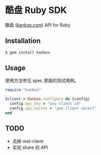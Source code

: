 酷盘 Ruby SDK
=============

酷盘 ([kanbox.com](http://kanbox.com)) API for Ruby

## Installation

```bash
$ gem install kanbox
```

## Usage

使用方法参见 spec 里面的测试用例。

```ruby
require "kanbox"

$client = Kanbox.configure do |config|
  config.api_key = "you client id"
  config.api_secret = "you client secert"
end
```


## TODO

* 去掉 rest-client
* 实现 share 的 API